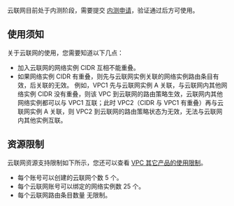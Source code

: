 云联网目前处于内测阶段，需要提交 [内测申请]()，验证通过后方可使用。
## 使用须知
关于云联网的使用，您需要知道以下几点：
- 加入云联网的网络实例 CIDR 互相不能重叠。
- 如果网络实例 CIDR 有重叠，则先与云联网实例关联的网络实例路由条目有效，后关联的无效。 
例如，VPC1 先与云联网实例 A 关联，与云联网内其他网络实例 CIDR 没有重叠，则该 VPC 到云联网的路由策略生效，云联网内其他网络实例都可以与 VPC1 互联；此时 VPC2（CIDR 与 VPC1 有重叠）再与云联网实例 A 关联，则 VPC2 到云联网的路由策略状态为无效，无法与云联网内其他实例互联。

## 资源限制
云联网资源支持限制如下所示，您还可以查看 [VPC 其它产品的使用限制](https://cloud.tencent.com/document/product/215/537)。
- 每个账号可以创建的云联网个数 5 个。
- 每个云联网账号可以绑定的网络实例数 25 个。
- 每个云联网路由条目数量 无限制。